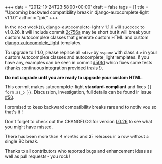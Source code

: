 +++
date = "2012-10-24T23:58:00+00:00"
draft = false
tags = []
title = "Upcoming backward compatibility break in django-autocomplete-light v1.1.0"
author = "jpic"
+++

In the next week(s), django-autocomplete-light v 1.1.0 will succeed to v1.0.26. It will include commit [2c756a](https://github.com/yourlabs/django-autocomplete-light/commit/2c756aff2793ac81c51d8d0d674fb90376d2b376) may be short but it will break your custom Autocomplete classes that generate custom HTML and custom [django-autocomplete_light](http://github.com/yourlabs/django-autocomplete-light) templates.

To upgrade to 1.1.0, please replace all `<div>` by `<span>` with class `div` in your custom Autocomplete classes and autocomplete_light templates. If you have any, examples can be seen in commit [d50fd](https://github.com/yourlabs/django-autocomplete-light/commit/d50fdbfd216b0e56a5b382dd596c2ad41cfa56e6) which fixes some tests (thanks continuous integration provided [travis](http://travis-ci.org/#!/yourlabs/django-autocomplete-light) !).

**Do not upgrade until you are ready to upgrade your custom HTML.**

This commit makes autocomplete-light **standard-compliant** and fixes ``{{ form.as_p }}``. Discussion, investigation, full details can be found in issue [#50](https://github.com/yourlabs/django-autocomplete-light/issues/50#issuecomment-8701022).

I promised to keep backward compatibility breaks rare and to notify you so that's it !

Don't forget to check out the CHANGELOG for version [1.0.26](https://github.com/yourlabs/django-autocomplete-light/blob/1.0.26/CHANGELOG) to see what you might have missed.

There has been more than 4 months and 27 releases in a row without a single BC break.

Thanks to all contributors who reported bugs and enhancement ideas as well as pull requests - you rock !
